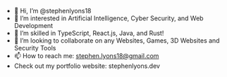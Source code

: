 - 👋 Hi, I’m @stephenlyons18
- 👀 I’m interested in Artificial Intelligence, Cyber Security, and Web Development
- 🌱 I’m skilled in TypeScript, React.js, Java, and Rust!
- 💞️ I’m looking to collaborate on any Websites, Games, 3D Websites and Security Tools
- 📫 How to reach me: stephen.lyons18@gmail.com
- Check out my portfolio website: stephenlyons.dev
